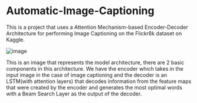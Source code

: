 # Automatic-Image-Captioning
This is a project that uses a Attention Mechanism-based Encoder-Decoder Architecture for performing Image Captioning on the Flickr8k dataset on Kaggle.

![image](https://user-images.githubusercontent.com/47342287/150162642-28a7fd5b-3440-4db6-aa4e-30dfe8c13b33.png)

This is an image that represents the model architecture, there are 2 basic components in this architecture. We have the encoder which takes in the input image in the case of image captioning and the decoder is an LSTM(with attention layers) that decodes information from the feature maps that were created by the encoder and generates the most optimal words with a Beam Search Layer as the output of the decoder.
